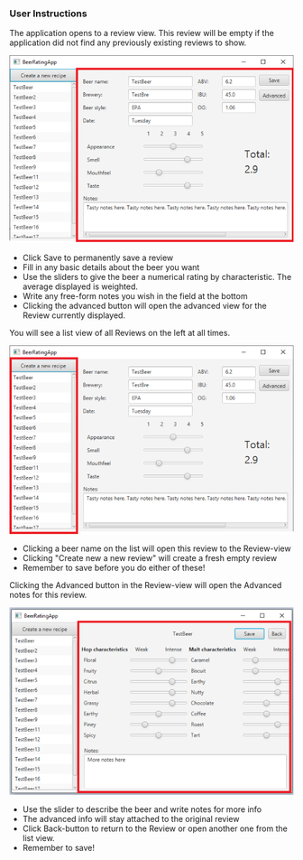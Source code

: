 ### User Instructions

The application opens to a review view. This review will be empty if the application did not find any previously existing reviews to show.

![UI Review](https://github.com/JuusoVe/ot-harjoitustyo/blob/master/documentation/ui_review.png?raw=true)

- Click Save to permanently save a review
- Fill in any basic details about the beer you want
- Use the sliders to give the beer a numerical rating by characteristic. The average displayed is weighted.
- Write any free-form notes you wish in the field at the bottom
- Clicking the advanced button will open the advanced view for the Review currently displayed.

You will see a list view of all Reviews on the left at all times. 

![UI List](https://github.com/JuusoVe/ot-harjoitustyo/blob/master/documentation/ui_list.png?raw=true)

- Clicking a beer name on the list will open this review to the Review-view
- Clicking "Create new a new review" will create a fresh empty review
- Remember to save before you do either of these!

Clicking the Advanced button in the Review-view will open the Advanced notes for this review.

![UI Advanced](https://github.com/JuusoVe/ot-harjoitustyo/blob/master/documentation/ui_advanced.png?raw=true)
- Use the slider to describe the beer and write notes for more info
- The advanced info will stay attached to the original review
- Click Back-button to return to the Review or open another one from the list view.
- Remember to save!







